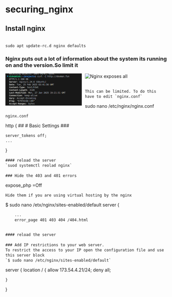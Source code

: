 # securing_nginx

## Install nginx
```

sudo apt update-rc.d nginx defaults

```

### Nginx puts out a lot of information about the system its running on and the version.So limit it

![Nginx exposes all ](./public/print_info?raw=true "Working Plan")
<img src="./public/print_info.png"
     alt="First page"
     style="float: left; margin-right: 10px;" height="100px" width="238px" />


```

This can be limited. To do this have to edit `nginx.conf`
```

sudo nano /etc/nginx/nginx.conf

```
nginx.conf

```

http {
    ##
    # Basic Settings
    ###

    server_tokens off;
    ...
}

```
#### reload the server 
`suod systemctl reolad nginx`

### Hide the 403 and 401 errors

```

expose_php =Off

```
Hide them if you are using virtual hosting by the nginx 
```

$ sudo nano /etx/nginx/sites-enabled/default 
    server {

        ...
        error_page 401 403 404 /404.html

```

#### reload the server

### Add IP restrictions to your web server.
To restrict the access to your IP open the configuration file and use this server block
`$ sudo nano /etc/nginx/sites-enabled/default`
```

server {
    location / {
        allow 173.54.4.21/24;
        deny all;

    }
}

```

